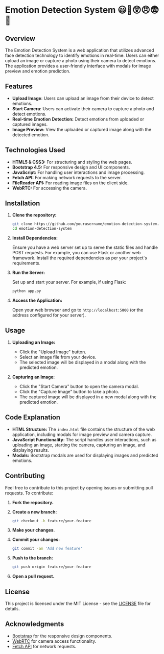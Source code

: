 # Emotion Detection System 😃🥺😲😠😨🤢

## Overview

The Emotion Detection System is a web application that utilizes advanced face detection technology to identify emotions in real-time. Users can either upload an image or capture a photo using their camera to detect emotions. The application provides a user-friendly interface with modals for image preview and emotion prediction.

## Features

- **Upload Image:** Users can upload an image from their device to detect emotions.
- **Start Camera:** Users can activate their camera to capture a photo and detect emotions.
- **Real-time Emotion Detection:** Detect emotions from uploaded or captured images.
- **Image Preview:** View the uploaded or captured image along with the detected emotion.

## Technologies Used

- **HTML5 & CSS3:** For structuring and styling the web pages.
- **Bootstrap 4.5:** For responsive design and UI components.
- **JavaScript:** For handling user interactions and image processing.
- **Fetch API:** For making network requests to the server.
- **FileReader API:** For reading image files on the client side.
- **WebRTC:** For accessing the camera.

## Installation

1. **Clone the repository:**

    ```bash
    git clone https://github.com/yourusername/emotion-detection-system.git
    cd emotion-detection-system
    ```

2. **Install Dependencies:**

    Ensure you have a web server set up to serve the static files and handle POST requests. For example, you can use Flask or another web framework. Install the required dependencies as per your project's requirements.

3. **Run the Server:**

    Set up and start your server. For example, if using Flask:

    ```bash
    python app.py
    ```

4. **Access the Application:**

    Open your web browser and go to `http://localhost:5000` (or the address configured for your server).

## Usage

1. **Uploading an Image:**
    - Click the "Upload Image" button.
    - Select an image file from your device.
    - The selected image will be displayed in a modal along with the predicted emotion.

2. **Capturing an Image:**
    - Click the "Start Camera" button to open the camera modal.
    - Click the "Capture Image" button to take a photo.
    - The captured image will be displayed in a new modal along with the predicted emotion.

## Code Explanation

- **HTML Structure:** The `index.html` file contains the structure of the web application, including modals for image preview and camera capture.
- **JavaScript Functionality:** The script handles user interactions, such as uploading an image, starting the camera, capturing an image, and displaying results.
- **Modals:** Bootstrap modals are used for displaying images and predicted emotions.

## Contributing

Feel free to contribute to this project by opening issues or submitting pull requests. To contribute:

1. **Fork the repository.**
2. **Create a new branch:**

    ```bash
    git checkout -b feature/your-feature
    ```

3. **Make your changes.**
4. **Commit your changes:**

    ```bash
    git commit -am 'Add new feature'
    ```

5. **Push to the branch:**

    ```bash
    git push origin feature/your-feature
    ```

6. **Open a pull request.**

## License

This project is licensed under the MIT License - see the [LICENSE](LICENSE) file for details.

## Acknowledgments

- [Bootstrap](https://getbootstrap.com/) for the responsive design components.
- [WebRTC](https://webrtc.org/) for camera access functionality.
- [Fetch API](https://developer.mozilla.org/en-US/docs/Web/API/Fetch_API) for network requests.
